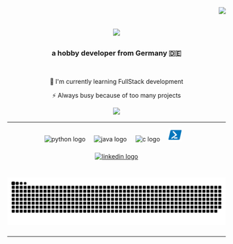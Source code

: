 <img align="right" src="https://visitor-badge.laobi.icu/badge?page_id=salesp07.salesp07" />

<h1 align="center">
    <img src="https://readme-typing-svg.herokuapp.com/?font=Righteous&size=35&center=true&vCenter=true&width=500&height=70&duration=4000&lines=Hi+There!+👋;+I'm+Pedro+Muniz!;" />
</h1>

<h3 align="center">a hobby developer from Germany 🇩🇪</h3>

<br/>

<div align="center">
 
🌱 I'm currently learning FullStack development

⚡ Always busy because of too many projects

 <img src="https://raw.githubusercontent.com/innng/innng/master/assets/kyubey.gif" height="40" />

 </div>

<hr/>

<div align="center">
  <img src="https://cdn.jsdelivr.net/gh/devicons/devicon/icons/python/python-original.svg" height="30" alt="python logo"  />
  <img width="12" />
  <img src="https://cdn.jsdelivr.net/gh/devicons/devicon/icons/java/java-original.svg" height="30" alt="java logo"  />
  <img width="12" />
  <img src="https://cdn.jsdelivr.net/gh/devicons/devicon/icons/c/c-original.svg" height="30" alt="c logo"  />
  <img width="12" />
  <img src="https://github.com/Melone155/Melone155/blob/main/pictures/png-transparent-powershell-microsoft-windows-management-instrumentation-computer-icons-microsoft-removebg-preview.png?raw=true" height="30" alt="c logo"  />
  <img width="12" />
</div>

###

<div align="center">
  <a href="https://www.linkedin.com/in/maximilian-wolf-89532a28b/" target="_blank">
    <img src="https://img.shields.io/static/v1?message=LinkedIn&logo=linkedin&label=&color=0077B5&logoColor=white&labelColor=&style=for-the-badge" height="35" alt="linkedin logo"  /></a>
</div>

###

<br clear="both">

<div align="center">
  <img src="https://raw.githubusercontent.com/Machine-Maker/Machine-Maker/output/snake.svg" alt="Snake animation" />
</div>

###

<hr/>

<br/>
<br/>
